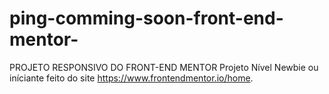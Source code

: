 # ping-comming-soon-front-end-mentor-
PROJETO RESPONSIVO DO FRONT-END MENTOR
Projeto Nível Newbie ou iníciante feito do site https://www.frontendmentor.io/home.
